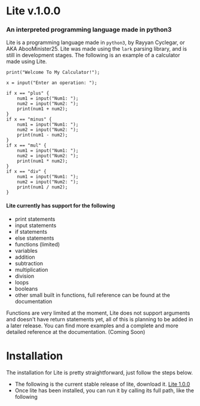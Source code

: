 # Lite  v.1.0.0
### An interpreted programming language made in python3


Lite is a programming language made in `python3`, by Rayyan Cyclegar, or AKA AbooMinister25. Lite was made using the `lark` parsing library, and is still in development stages. The following is an example of a calculator made using Lite.
```
print("Welcome To My Calculator!");

x = input("Enter an operation: ");

if x == "plus" {
    num1 = input("Num1: ");
    num2 = input("Num2: ");
    print(num1 + num2);
}
if x == "minus" {
    num1 = input("Num1: ");
    num2 = input("Num2: ");
    print(num1 - num2);
}
if x == "mul" {
    num1 = input("Num1: ");
    num2 = input("Num2: ");
    print(num1 * num2);
}
if x == "div" {
    num1 = input("Num1: ");
    num2 = input("Num2: ");
    print(num1 / num2);
}
```

#### Lite currently has support for the following
* print statements
* input statements
* if statements
* else statements
* functions (limited)
* variables
* addition
* subtraction
* multiplication
* division
* loops
* booleans
* other small built in functions, full reference can be found at the documentation

Functions are very limited at the moment, Lite does not support arguments and doesn't have return statements yet, all of this is planning to be added in a later release.
You can find more examples and a complete and more detailed reference at the documentation. (Coming Soon)

# Installation
The installation for Lite is pretty straightforward, just follow the steps below.
* The following is the current stable release of lite, download it. [Lite 1.0.0](lite.exe)
* Once lite has been installed, you can run it by calling its full path, like the following